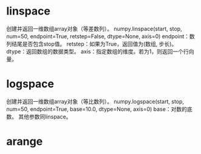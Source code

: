 # linspace
创建并返回一维数组array对象（等差数列）。
numpy.linspace(start, stop, num=50, endpoint=True, retstep=False, dtype=None, axis=0)
endpoint：数列结尾是否包含stop值。
retstep：如果为True，返回值为(数组, 步长)。
dtype：返回数组的数据类型。
axis：指定数组的维度。若为1，则返回一个行向量。

# logspace
创建并返回一维数组array对象（等比数列）。
numpy.logspace(start, stop, num=50, endpoint=True, base=10.0, dtype=None, axis=0)
base：对数的底数。
其他参数同linspace。

# arange